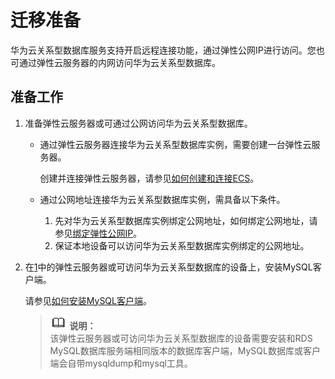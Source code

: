 # 迁移准备<a name="zh-cn_topic_migration_mysql"></a>

华为云关系型数据库服务支持开启远程连接功能，通过弹性公网IP进行访问。您也可通过弹性云服务器的内网访问华为云关系型数据库。

## 准备工作<a name="s9fb652ea7c0a40f7ab2db35c6f4f1f8b"></a>

1.  <a name="l19ddaa71f453439e8443d9e55bc5360c"></a>准备弹性云服务器或可通过公网访问华为云关系型数据库。
    -   通过弹性云服务器连接华为云关系型数据库实例，需要创建一台弹性云服务器。

        创建并连接弹性云服务器，请参见[如何创建和连接ECS](http://support.huaweicloud.com/rds_faq/rds_faq_0057.html)。

    -   通过公网地址连接华为云关系型数据库实例，需具备以下条件。
        1.  先对华为云关系型数据库实例绑定公网地址，如何绑定公网地址，请参见[绑定弹性公网IP](绑定和解绑弹性公网IP.md#section3199593620428)。
        2.  保证本地设备可以访问华为云关系型数据库实例绑定的公网地址。


2.  在[1](#l19ddaa71f453439e8443d9e55bc5360c)中的弹性云服务器或可访问华为云关系型数据库的设备上，安装MySQL客户端。

    请参见[如何安装MySQL客户端](http://support.huaweicloud.com/rds_faq/rds_faq_0027.html)。

    >![](public_sys-resources/icon-note.gif) **说明：**   
    >该弹性云服务器或可访问华为云关系型数据库的设备需要安装和RDS MySQL数据库服务端相同版本的数据库客户端，MySQL数据库或客户端会自带mysqldump和mysql工具。  


